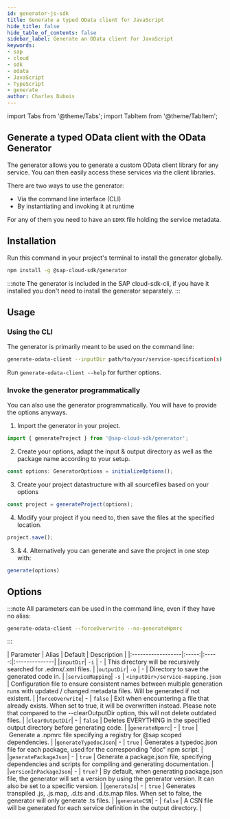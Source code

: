 ```yaml
---
id: generator-js-sdk
title: Generate a typed OData client for JavaScript
hide_title: false
hide_table_of_contents: false
sidebar_label: Generate an OData client for JavaScript
keywords:
- sap
- cloud
- sdk
- odata
- JavaScript 
- TypeScript
- generate
author: Charles Dubois
---
```


import Tabs from '@theme/Tabs';
import TabItem from '@theme/TabItem';

## Generate a typed OData client with the OData Generator

The generator allows you to generate a custom OData client library for any service. You can then easily access these services via the client libraries.

There are two ways to use the generator:
- Via the command line interface (CLI)
- By instantiating and invoking it at runtime

For any of them you need to have an `EDMX` file holding the service metadata.

## Installation

Run this command in your project's terminal to install the generator globally.
```sh
npm install -g @sap-cloud-sdk/generator
```

:::note
The generator is included in the SAP cloud-sdk-cli, if you have it installed you don't need to install the generator separately.
:::

## Usage

### Using the CLI

The generator is primarily meant to be used on the command line:

```sh
generate-odata-client --inputDir path/to/your/service-specification(s) --outputDir path/where/the/modules/are/stored
```

Run `generate-odata-client --help` for further options.

### Invoke the generator programmatically

You can also use the generator programmatically. You will have to provide the options anyways.

1. Import the generator in your project.
```ts
import { generateProject } from '@sap-cloud-sdk/generator';
```

2. Create your options, adapt the input & output directory as well as the package name according to your setup.
```ts
const options: GeneratorOptions = initializeOptions();
```
3. Create your project datastructure with all sourcefiles based on your options
```ts
const project = generateProject(options);
```

4. Modify your project if you need to, then save the files at the specified location.
```ts
project.save();
```
3. & 4. Alternatively you can generate and save the project in one step with:
```ts
generate(options)
```

## Options

:::note
All parameters can be used in the command line, even if they have no alias:  
```sh
generate-odata-client --forceOverwrite --no-generateNpmrc
```
:::

|   Parameter       | Alias | Default |   Description |
|:------------------|:-----:|:----  -:|:--------------|
|`inputDir`| `-i` | - | This directory will be recursively searched for .edmx/.xml files. |
|`outputDir`| `-o` | - | Directory to save the generated code in. |
|`serviceMapping`| `-s` | `<inputDir>/service-mapping.json` | Configuration file to ensure consistent names between multiple generation runs with updated / changed metadata files. Will be generated if not existent. |
|`forceOverwrite`| - | `false` | Exit when encountering a file that already exists. When set to true, it will be overwritten instead. Please note that compared to the --clearOutputDir option, this will not delete outdated files. |
|`clearOutputDir`| - | `false` | Deletes EVERYTHING in the specified output directory before generating code. |
|`generateNpmrc`| - | `true` | Generate a .npmrc file specifying a registry for @sap scoped dependencies. |
|`generateTypedocJson`| - | `true` | Generates a typedoc.json file for each package, used for the corresponding "doc" npm script. |
|`generatePackageJson`| - | `true` | Generate a package.json file, specifying dependencies and scripts for compiling and generating documentation. |
|`versionInPackageJson`| - | `true?` | By default, when generating package.json file, the generator will set a version by using the generator version. It can also be set to a specific version. |
|`generateJs`| - | `true` | Generates transpiled .js, .js.map, .d.ts and .d.ts.map files. When set to false, the generator will only generate .ts files. |
|`generateCSN`| - | `false` | A CSN file will be generated for each service definition in the output directory. |
